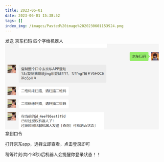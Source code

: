 ```yaml
---
title: 2023-06-01
date: 2023-06-01 15:38:52
tags: []
index_img: /images/Pasted%20image%2020230601153924.png
---
```

发送 京东扫码 四个字给机器人
![](../images/Pasted%20image%2020230601153924.png)拿到口令

打开京东app，选择立即查看，点击登录即可

稍等片刻(每个8秒)后机器人会提醒你登录状态！！